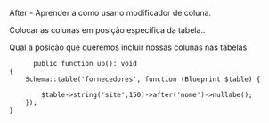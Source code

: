 After - Aprender a como usar o modificador de coluna.

Colocar as colunas em posição especifica da tabela..

Qual a posição que queremos incluir nossas colunas nas tabelas



          public function up(): void
    {
        Schema::table('fornecedores', function (Blueprint $table) {
            
            $table->string('site',150)->after('nome')->nullabe();
        });
    }